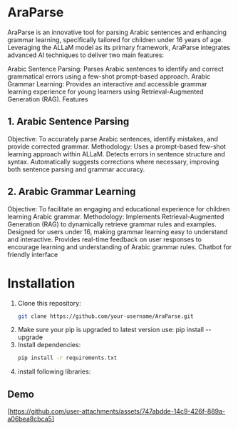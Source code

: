 # AraParse
AraParse is an innovative tool for parsing Arabic sentences and enhancing grammar learning, specifically tailored for children under 16 years of age. Leveraging the ALLaM model as its primary framework, AraParse integrates advanced AI techniques to deliver two main features:

Arabic Sentence Parsing: Parses Arabic sentences to identify and correct grammatical errors using a few-shot prompt-based approach.
Arabic Grammar Learning: Provides an interactive and accessible grammar learning experience for young learners using Retrieval-Augmented Generation (RAG).
Features
## 1. Arabic Sentence Parsing
Objective: To accurately parse Arabic sentences, identify mistakes, and provide corrected grammar.
Methodology:
Uses a prompt-based few-shot learning approach within ALLaM.
Detects errors in sentence structure and syntax.
Automatically suggests corrections where necessary, improving both sentence parsing and grammar accuracy.
## 2. Arabic Grammar Learning
Objective: To facilitate an engaging and educational experience for children learning Arabic grammar.
Methodology:
Implements Retrieval-Augmented Generation (RAG) to dynamically retrieve grammar rules and examples.
Designed for users under 16, making grammar learning easy to understand and interactive.
Provides real-time feedback on user responses to encourage learning and understanding of Arabic grammar rules.
Chatbot for friendly interface
# Installation
1. Clone this repository:
    ```bash
    git clone https://github.com/your-username/AraParse.git
    ```
2. Make sure your pip is upgraded to latest version use: pip install --upgrade
2. Install dependencies:
    ```bash
    pip install -r requirements.txt
    ```
4. install following libraries:
## Demo
[https://github.com/user-attachments/assets/747abdde-14c9-426f-889a-a06bea8cbca5]
